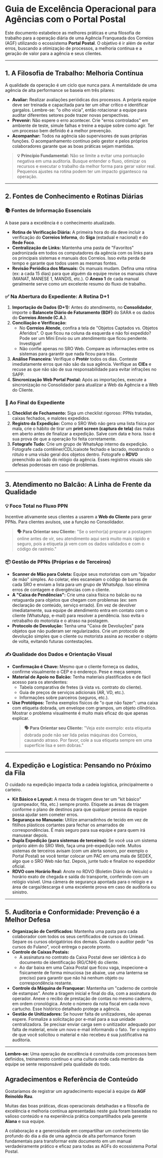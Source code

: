 # Guia de Excelência Operacional para Agências com o Portal Postal

Este documento estabelece as melhores práticas e uma filosofia de trabalho para a operação diária de uma Agência Franqueada dos Correios (AGF) utilizando o ecossistema **Portal Postal**. O objetivo é ir além de evitar erros, buscando a otimização de processos, a melhoria contínua e a geração de valor para a agência e seus clientes.

---

## 1. A Filosofia de Trabalho: Melhoria Contínua

A qualidade da operação é um ciclo que nunca para. A mentalidade de uma agência de alta performance se baseia em três pilares:

* **Avaliar:** Realizar avaliações periódicas dos processos. A própria equipe deve ser treinada e capacitada para ter um olhar crítico e identificar gargalos. Lembre-se: "o olho vicia", então rotacionar a equipe para auditar diferentes setores pode trazer novas perspectivas.
* **Prevenir:** Não espere o erro acontecer. Crie "erros controlados" em ambiente de teste, simule falhas e treine a equipe sobre como agir. Ter um processo bem definido é a melhor prevenção.
* **Acompanhar:** Todos na agência são supervisores de suas próprias funções. O acompanhamento contínuo pelo gestor e pelos próprios colaboradores garante que as boas práticas sejam mantidas.

> **💡 Princípio Fundamental:** Não se limite a evitar uma pontuação negativa em uma auditoria. Busque entender o fluxo, otimizar os recursos e executar o trabalho da melhor forma para gerar valor real. Pequenos ajustes na rotina podem ter um impacto gigantesco na operação.

---

## 2. Fontes de Conhecimento e Rotinas Diárias

### 📚 Fontes de Informação Essenciais

A base para a excelência é o conhecimento atualizado.
* **Rotina de Verificação Diária:** A primeira hora do dia deve incluir a verificação do **Correios Informa**, do **Siga** (estadual e nacional) e do **Rede Foco**.
* **Centralização de Links:** Mantenha uma pasta de "Favoritos" padronizada em todos os computadores da agência com os links para os principais sistemas e manuais dos Correios. Isso evita perda de tempo e garante que todos usem as mesmas fontes.
* **Revisão Periódica dos Manuais:** Os manuais mudam. Defina uma rotina (ex: a cada 15 dias) para que alguém da equipe revise os manuais chave (MANAT, MANESE 1, MANDIS, etc.). O **Anexo 1** de cada manual geralmente serve como um excelente resumo do fluxo de trabalho.

### ✅ Na Abertura do Expediente: A Rotina D+1

1.  **Importação de Dados (D+1):** Antes do atendimento, no **Consolidador**, importe o **Balancete Diário de Faturamento (BDF)** do SARA e os dados do **Correios Atende (C.A.)**.
2.  **Conciliação e Verificação:**
    * No **Correios Atende**, confira a tela de "Objetos Captados vs. Objetos Aferidos". O que ficou na coluna da esquerda e não foi expedido? Pode ser um Mini Envio ou um atendimento que ficou pendente. Investigue!
    * Não confie apenas no SRO Web. Compare as informações entre os sistemas para garantir que nada ficou para trás.
3.  **Análise Financeira:** Verifique o **Protér** todos os dias. Conteste imediatamente erros que não são da sua agência. Verifique as **CIEs** e recuse as que não são de sua responsabilidade para evitar infrações no SAPP.
4.  **Sincronização Web Portal Postal:** Após as importações, execute a sincronização no Consolidador para atualizar a Web da Agência e a Web do Cliente.

### 🌙 Ao Final do Expediente

1.  **Checklist de Fechamento:** Siga um checklist rigoroso: PPNs tratadas, caixas fechados, e malotes expedidos.
2.  **Registro da Expedição:** Como o SRO Web não gera uma lista física por mala, crie o hábito de tirar um **print screen (captura de tela)** das malas em aberto antes de finalizar a expedição. Salve com data e hora. Isso é sua prova de que a operação foi feita corretamente.
3.  **Fotografe Tudo:** Crie um grupo de WhatsApp interno da expedição. Fotografe cada contêiner/CDL/caixote fechado e lacrado, mostrando o rótulo e uma visão geral dos objetos dentro. Fotografe o **RDVO** preenchido ao lado do relógio da agência. Esses registros visuais são defesas poderosas em caso de problemas.

---

## 3. Atendimento no Balcão: A Linha de Frente da Qualidade

### 💡 Foco Total no Fluxo PPN

Incentive ativamente seus clientes a usarem a **Web do Cliente** para gerar PPNs. Para clientes avulsos, use a função no Consolidador.
> **🗣️ Para Orientar seu Cliente:** "Se o senhor(a) preparar a postagem online antes de vir, seu atendimento aqui será muito mais rápido e seguro, pois a etiqueta já vem com os dados validados e com o código de rastreio."

### 📦 Gestão de PPNs (Próprias e de Terceiros)

* **Scanner de Mão para Coleta:** Equipe seus motoristas com um "bipador de mão" simples. Ao coletar, eles escaneiam o código de barras de cada SRO e enviam a lista para um grupo de WhatsApp. Isso elimina erros de contagem e divergências com o cliente.
* **A "Caixa de Pendências":** Crie uma caixa física no balcão ou na retaguarda para objetos que chegam com problemas (ex: sem declaração de conteúdo, serviço errado). Em vez de devolver imediatamente, sua equipe de atendimento entra em contato com o cliente (WhatsApp, e-mail) para resolver a pendência. Isso evita o retrabalho do motorista e o atraso na postagem.
* **Protocolo de Devolução:** Tenha uma "Caixa de Devoluções" para objetos que não puderam ser regularizados. Crie um protocolo de devolução simples que o cliente ou motorista assina ao receber o objeto de volta, evitando futuras contestações.

### ✍️ Qualidade dos Dados e Orientação Visual

* **Confirmação é Chave:** Mesmo que o cliente forneça os dados, confirme visualmente o CEP e o endereço. Pese e meça sempre.
* **Material de Apoio no Balcão:** Tenha materiais plastificados e de fácil acesso para os atendentes:
    * Tabela comparativa de fretes (à vista vs. contrato do cliente).
    * Guia de preços de serviços adicionais (AR, VD, etc.).
    * Informações sobre parceiros (seguros, etc.).
* **Use Protótipos:** Tenha exemplos físicos de "o que não fazer": uma caixa com etiqueta dobrada, um envelope com grampos, um objeto cilíndrico. Mostrar o problema visualmente é muito mais eficaz do que apenas explicar.
    > **🗣️ Para Orientar seu Cliente:** "Veja este exemplo: esta etiqueta dobrada pode não ser lida pelas máquinas dos Correios, causando atraso. Por favor, cole a sua etiqueta sempre em uma superfície lisa e sem dobras."

---

## 4. Expedição e Logística: Pensando no Próximo da Fila

O cuidado na expedição impacta toda a cadeia logística, principalmente o carteiro.
* **Kit Básico e Layout:** A mesa de triagem deve ter um "kit básico" (grampeador, fita, etc.) sempre pronto. Etiquete as áreas de triagem conforme o plano de destinos para que qualquer pessoa da equipe possa ajudar sem cometer erros.
* **Segurança no Manuseio:** Utilize amarradinhos de tecido em vez de fitilhos plásticos cortantes para fechar os amarrados de correspondências. É mais seguro para sua equipe e para quem irá manusear depois.
* **Dupla Expedição (para sistemas de terceiros):** Se você usa um sistema próprio além do SRO Web, faça uma pré-expedição nele. Muitos sistemas de terceiros avisam (com um alerta sonoro, por exemplo o Portal Postal) se você tentar colocar um PAC em uma mala de SEDEX, algo que o SRO Web não faz. Depois, junte tudo e finalize no expedidor oficial.
* **RDVO com Horário Real:** Anote no RDVO (Boletim Diário de Veículo) o horário exato de chegada e saída do transporte, conferindo com um relógio visível. Uma câmera de segurança apontada para o relógio e a área de carga/descarga é uma excelente prova em caso de auditoria ou sinistro.

---

## 5. Auditoria e Conformidade: Prevenção é a Melhor Defesa

* **Organização de Certificados:** Mantenha uma pasta para cada colaborador com todos os seus certificados de cursos do Uniead. Separe os cursos obrigatórios dos demais. Quando o auditor pedir "os cursos do Fulano", você entrega o pacote pronto.
* **Controle de Caixas Postais:**
    * A assinatura no contrato da Caixa Postal deve ser idêntica à do documento de identificação (RG/CNH) do cliente.
    * Ao dar baixa em uma Caixa Postal que ficou vaga, inspecione-a fisicamente de forma minuciosa (se abaixe, use uma lanterna se preciso) para garantir que não há nenhum objeto ou correspondência restante.
* **Controle da Máquina de Franquear:** Mantenha um "caderno de controle de estampas". Anote a tiragem inicial e final do dia, com a assinatura do operador. Anexe o recibo de prestação de contas no mesmo caderno, em ordem cronológica. Anote o número da nota fiscal em cada novo cartucho. Esse histórico detalhado protege a agência.
* **Gestão de Unitizadores:** Se houver falta de unitizadores, não apenas espere. Formalize a solicitação por e-mail para a sua unidade centralizadora. Se precisar enviar carga sem o unitizador adequado por falta de material, envie um novo e-mail informando o fato. Ter o registro de que você solicitou o material e não recebeu é sua justificativa na auditoria.

---

**Lembre-se:** Uma operação de excelência é construída com processos bem definidos, treinamento contínuo e uma cultura onde cada membro da equipe se sente responsável pela qualidade do todo.

## Agradecimentos e Referência de Conteúdo

Gostaríamos de registrar um agradecimento especial à equipe da **AGF Reinoldo Rau**.

Muitas das boas práticas, dicas operacionais detalhadas e a filosofia de excelência e melhoria contínua apresentadas neste guia foram baseadas no valioso conteúdo e na experiência prática compartilhados pela gerente **Alana** e sua equipe.

A colaboração e a generosidade em compartilhar um conhecimento tão profundo do dia a dia de uma agência de alta performance foram fundamentais para transformar este documento em um manual verdadeiramente prático e eficaz para todas as AGFs do ecossistema Portal Postal.